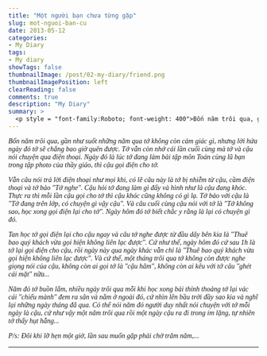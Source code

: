 ```yaml
---
title: "Một người bạn chưa từng gặp"
slug: mot-nguoi-ban-cu
date: 2013-05-12
categories:
- My Diary
tags:
- My diary
showTags: false
thumbnailImage: /post/02-my-diary/friend.png
thumbnailImagePosition: left
clearReading: false	
comments: true
description: "My Diary"
summary: >
  <p style = "font-family:Roboto; font-weight: 400">Bốn năm trôi qua, gần như suốt những năm qua tớ không còn cảm giác gì, nhưng lời hứa ngày đó tớ sẽ chẳng bao giờ quên được. Tớ vẫn còn nhớ cái lần cuối cùng mà tớ và cậu nói chuyện qua điện thoại...</p>
---
```


<p style = "font-family:Lora; font-weight: 400"><i>Bốn năm trôi qua, gần như suốt những năm qua tớ không còn cảm giác gì, nhưng lời hứa ngày đó tớ sẽ chẳng bao giờ quên được. Tớ vẫn còn nhớ cái lần cuối cùng mà tớ và cậu nói chuyện qua điện thoại. Ngày đó là lúc tớ đang làm bài tập môn Toán cùng lũ bạn trong tập photo của thầy giáo, thì cậu gọi điện cho tớ. </i></p>

<p style = "font-family:Lora; font-weight: 400"><i>Vẫn câu nói trả lời điện thoại như mọi khi, có lẽ câu này là tớ bị nhiễm từ cậu, cầm điện thoại và tớ bảo "Tớ nghe". Cậu hỏi tớ đang làm gì đấy và hình như là cậu đang khóc. Thực ra thì mỗi lần cậu gọi cho tớ thì cậu khóc cũng không có gì lạ. Tớ bảo với cậu là "Tớ đang trên lớp, có chuyện gì vậy cậu". Và câu cuối cùng cậu nói với tớ là "Tớ không sao, học xong gọi điện lại cho tớ". Ngày hôm đó tớ biết chắc y rằng là lại có chuyện gì đó.</i></p>

<p style = "font-family:Lora; font-weight: 400"><i>Tan học tớ gọi điện lại cho cậu ngay và câu tớ nghe được từ đầu dây bên kia là "Thuê bao quý khách vừa gọi hiện không liên lạc được". Cứ như thế, ngày hôm đó cứ sau 1h là tớ lại gọi điện cho cậu, rồi ngày này qua ngày khác vẫn chỉ là "Thuê bao quý khách vừa gọi hiện không liên lạc được". Và cứ thế, một tháng trôi qua tớ không còn được nghe giọng nói của cậu, không còn ai gọi tớ là "cậu hâm", không còn ai kêu với tớ câu "ghét cái mặt" nữa...</i></p>

<p style = "font-family:Lora; font-weight: 400"><i>Năm đó tớ buồn lắm, nhiều ngày trôi qua mỗi khi học xong bài thỉnh thoảng tớ lại vác cái "chiếu mành" đem ra sân và nằm ở ngoài đó, cứ nhìn lên bầu trời đầy sao kia và nghĩ lại những ngày tháng đã qua. Có thể nói năm đó người duy nhất nói chuyện với tớ mỗi ngày là cậu, cứ như vậy một năm trôi qua rồi một ngày cậu ra đi trong im lặng, tự nhiên tớ thấy hụt hẫng...</i></p>

<p style = "font-family:Lora; font-weight: 400"><i>P/s: Đôi khi lỡ hẹn một giờ, lần sau muốn gặp phải chờ trăm năm,...</i></p>

---

